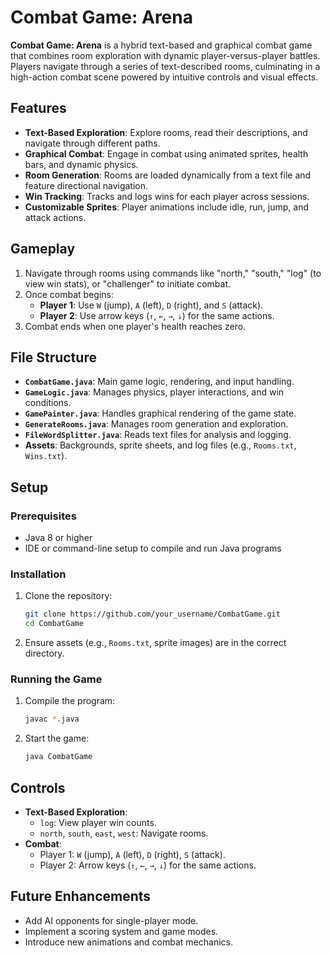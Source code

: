 # Combat Game: Arena

**Combat Game: Arena** is a hybrid text-based and graphical combat game that combines room exploration with dynamic player-versus-player battles. Players navigate through a series of text-described rooms, culminating in a high-action combat scene powered by intuitive controls and visual effects.

## Features

- **Text-Based Exploration**: Explore rooms, read their descriptions, and navigate through different paths.
- **Graphical Combat**: Engage in combat using animated sprites, health bars, and dynamic physics.
- **Room Generation**: Rooms are loaded dynamically from a text file and feature directional navigation.
- **Win Tracking**: Tracks and logs wins for each player across sessions.
- **Customizable Sprites**: Player animations include idle, run, jump, and attack actions.

## Gameplay

1. Navigate through rooms using commands like "north," "south," "log" (to view win stats), or "challenger" to initiate combat.
2. Once combat begins:
   - **Player 1**: Use `W` (jump), `A` (left), `D` (right), and `S` (attack).
   - **Player 2**: Use arrow keys (`↑`, `←`, `→`, `↓`) for the same actions.
3. Combat ends when one player's health reaches zero.

## File Structure

- **`CombatGame.java`**: Main game logic, rendering, and input handling.
- **`GameLogic.java`**: Manages physics, player interactions, and win conditions.
- **`GamePainter.java`**: Handles graphical rendering of the game state.
- **`GenerateRooms.java`**: Manages room generation and exploration.
- **`FileWordSplitter.java`**: Reads text files for analysis and logging.
- **Assets**: Backgrounds, sprite sheets, and log files (e.g., `Rooms.txt`, `Wins.txt`).

## Setup

### Prerequisites

- Java 8 or higher
- IDE or command-line setup to compile and run Java programs

### Installation

1. Clone the repository:
   ```bash
   git clone https://github.com/your_username/CombatGame.git
   cd CombatGame
   ```
2. Ensure assets (e.g., `Rooms.txt`, sprite images) are in the correct directory.

### Running the Game

1. Compile the program:
   ```bash
   javac *.java
   ```
2. Start the game:
   ```bash
   java CombatGame
   ```

## Controls

- **Text-Based Exploration**:
  - `log`: View player win counts.
  - `north`, `south`, `east`, `west`: Navigate rooms.
- **Combat**:
  - Player 1: `W` (jump), `A` (left), `D` (right), `S` (attack).
  - Player 2: Arrow keys (`↑`, `←`, `→`, `↓`) for the same actions.

## Future Enhancements

- Add AI opponents for single-player mode.
- Implement a scoring system and game modes.
- Introduce new animations and combat mechanics.


